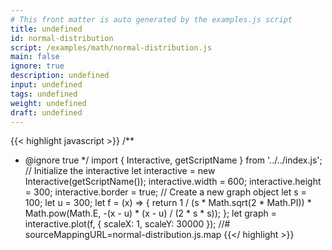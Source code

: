 ```yaml
---
# This front matter is auto generated by the examples.js script
title: undefined
id: normal-distribution
script: /examples/math/normal-distribution.js
main: false
ignore: true
description: undefined
input: undefined
tags: undefined
weight: undefined
draft: undefined
---
```


{{< highlight javascript >}}
/**
* @ignore true
*/
import { Interactive, getScriptName } from '../../index.js';
// Initialize the interactive
let interactive = new Interactive(getScriptName());
interactive.width = 600;
interactive.height = 300;
interactive.border = true;
// Create a new graph object
let s = 100;
let u = 300;
let f = (x) => { return 1 / (s * Math.sqrt(2 * Math.PI)) * Math.pow(Math.E, -(x - u) * (x - u) / (2 * s * s)); };
let graph = interactive.plot(f, {
    scaleX: 1,
    scaleY: 30000
});
//# sourceMappingURL=normal-distribution.js.map
{{</ highlight >}}

